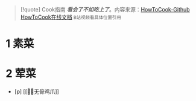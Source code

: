 > [!quote] Cook指南
> ***看会了不如吃上了***。内容来源：[HowToCook-Github](https://github.com/Anduin2017/HowToCook) [HowToCook在线文档](https://cook.aiursoft.cn) `B站视频看具体位置引用`

# 1 素菜


# 2 荤菜

- [p] [[🐤🐾无骨鸡爪]]
